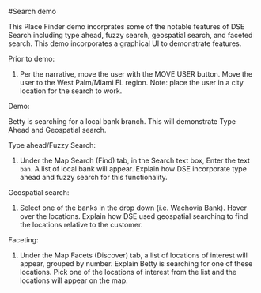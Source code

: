 #Search demo

This Place Finder demo incorprates some of the notable features of DSE Search including type ahead, fuzzy search, geospatial search, and faceted search. This demo incorporates a graphical UI to demonstrate features.

Prior to demo:

1. Per the narrative, move the user with the MOVE USER button. Move the user to the West Palm/Miami FL region. Note: place the user in a city location for the search to work.

Demo:

Betty is searching for a local bank branch. This will demonstrate Type Ahead and Geospatial search.

Type ahead/Fuzzy Search:

1. Under the Map Search (Find) tab, in the Search text box, Enter the text ```ban```. A list of local bank will appear. Explain how DSE incorporate type ahead and fuzzy search for this functionality. 

Geospatial search:

1. Select one of the banks in the drop down (i.e. Wachovia Bank). Hover over the locations. Explain how DSE used geospatial searching to find the locations relative to the customer.

Faceting:

1. Under the Map Facets (Discover) tab, a list of locations of interest will appear, grouped by number. Explain Betty is searching for one of these locations. Pick one of the locations of interest from the list and the locations will appear on the map.


